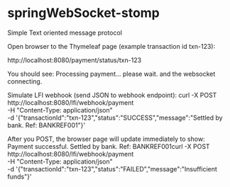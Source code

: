 # springWebSocket-stomp
Simple Text oriented message protocol

Open browser to the Thymeleaf page (example transaction id txn-123):

http://localhost:8080/payment/status/txn-123

You should see: Processing payment... please wait. and the websocket connecting.

Simulate LFI webhook (send JSON to webhook endpoint):
curl -X POST http://localhost:8080/lfi/webhook/payment \
  -H "Content-Type: application/json" \
  -d '{"transactionId":"txn-123","status":"SUCCESS","message":"Settled by bank. Ref: BANKREF001"}'

After you POST, the browser page will update immediately to show: Payment successful. Settled by bank. Ref: BANKREF001curl -X POST http://localhost:8080/lfi/webhook/payment \
  -H "Content-Type: application/json" \
  -d '{"transactionId":"txn-123","status":"FAILED","message":"Insufficient funds"}'
